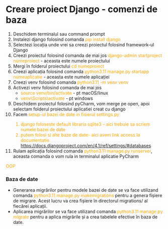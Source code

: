 # Creare proiect Django - comenzi de baza

1. Deschidem terminalul sau command prompt
2. Instalezi django folosind comanda <span style="color:orange;">pip install django
3. Selectezi locația unde vrei sa creezi proiectul folosind framework-ul Django 
4. Creezi proiectul folosind comanda de mai jos <span style="color:orange;">django-admin startproject numeproiect </span>- aceasta este numele proiectului
5. Mergi în folderul proiectului <span style="color:orange;">cd numeproiect 
6. Creezi aplicația folosind comanda <span style="color:orange;">python3.11 manage.py startapp numeaplicatie </span>- aceasta este numele aplicației
7. Creezi venv folosind comanda <span style="color:orange;">python3.11 -m venv venv</span>
8. Activezi venv folosind comanda de mai jos
   * <span style="color:orange;">source venv/bin/activate </span>- pt macOS/linux
   * <span style="color:orange;">venv\Scripts\activate </span>- pt windows
9. Deschidem proiectul folosind pyCharm, vom merge pe open, apoi selectam folderul proiectului aplicatiei creat cu django
10. Facem <span style="color:orange;">setup-ul bazei de date in fisierul settings.py
    1. django foloseste default libraria sqlite3 - aici trebuie sa scriem numele bazei de date
    2. putem folosi si alte baze de date- aici avem link access la documentatie https://docs.djangoproject.com/en/4.1/ref/settings/#databases
11. Rulam aplicația folosind comanda <span style="color:orange;">python3.11 manage.py runserver</span>, aceasta comanda o vom rula in terminalul aplicatie PyCharm

<span style="color:orange;">OOP</span>
###  Baza de date 
- Generarea migrărilor pentru modele bazei de date se va face utilizand comanda <span style="color:orange;">python3.11 manage.py makemigrations</span> pentru a genera fișiere de migrare. Acest lucru va crea fișiere în directorul migrations/ al fiecărei aplicații.
- Aplicarea migrărilor se va face utilizand comanda <span style="color:orange;">python3.11 manage.py migrate</span> pentru a aplica migrările și a crea tabelele efective în baza de date.